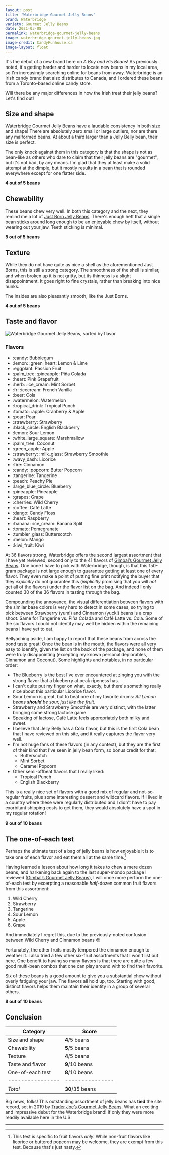 ```yaml
---
layout: post
title: "Waterbridge Gourmet Jelly Beans"
brand: Waterbridge
variety: Gourmet Jelly Beans
date: 2021-03-08
permalink: waterbridge-gourmet-jelly-beans
image: waterbridge-gourmet-jelly-beans.jpg
image-credit: CandyFunhouse.ca
image-layout: float
---
```



It's the debut of a new brand here on <cite>A Boy and His Beans</cite>!
As previously noted, it's getting harder and harder to locate new beans
in my local area, so I'm increasingly searching online for beans from away.
Waterbridge is an Irish candy brand that also distributes to Canada,
and I ordered these beans from a Toronto-based online candy store.

Will there be any major differences in how the Irish treat their jelly beans?
Let's find out!


## Size and shape

Waterbridge Gourmet Jelly Beans have a laudable consistency
in both size and shape!
There are absolutely zero small or large outliers,
nor are there any malformed beans.
At about a third larger than a Jelly Belly bean, their size is perfect.

The only knock against them in this category is that the shape is not
as bean-like as others who dare to claim that their jelly beans are "gourmet",
but it's not bad, by any means.
I'm glad that they at least make a solid attempt at the dimple,
but it mostly results in a bean that is rounded everywhere
except for one flatter side.

**4 out of 5 beans**


## Chewability

These beans chew very well.
In both this category and the next, they remind me a lot of
[Just Born Jelly Beans](/just-born-jelly-beans).
There's enough heft that a single bean sticks around long enough
to be an enjoyable chew by itself, without wearing out your jaw.
Teeth sticking is minimal.

**5 out of 5 beans**


## Texture

While they do not have quite as nice a shell as the aforementioned Just Borns,
this is still a strong category.
The smoothness of the shell is similar, and when broken up it is not gritty,
but its thinness is a slight disappointment.
It goes right to fine crystals, rather than breaking into nice hunks.

The insides are also pleasantly smooth, like the Just Borns.

**4 out of 5 beans**

## Taste and flavor

<img src="/static/img/waterbridge-gourmet-jelly-beans_sorted.jpg"
     alt="Waterbridge Gourmet Jelly Beans, sorted by flavor">

<div class="inset">
    <h3>Flavors</h3>
    <ul class="emoji-list">
        <li>:candy: Bubblegum</li>
        <li>:lemon: :green_heart: Lemon & Lime</li>
        <li>:eggplant: Passion Fruit</li>
        <li>:palm_tree: :pineapple: Piña Colada</li>
        <li>:heart: Pink Grapefruit</li>
        <li>:herb: :ice_cream: Mint Sorbet</li>
        <li>:fr: :icecream: French Vanilla</li>
        <li>:beer: Cola</li>
        <li>:watermelon: Watermelon</li>
        <li>:tropical_drink: Tropical Punch</li>
        <li>:tomato: :apple: Cranberry & Apple</li>
        <li>:pear: Pear</li>
        <li>:strawberry: Strawberry</li>
        <li>:black_circle: English Blackberry</li>
        <li>:lemon: Sour Lemon</li>
        <li>:white_large_square: Marshmallow</li>
        <li>:palm_tree: Coconut</li>
        <li>:green_apple: Apple</li>
        <li>:strawberry: :milk_glass: Strawberry Smoothie</li>
        <li>:wavy_dash: Licorice</li>
        <li>:fire: Cinnamon</li>
        <li>:candy: :popcorn: Butter Popcorn</li>
        <li>:tangerine: Tangerine</li>
        <li>:peach: Peachy Pie</li>
        <li>:large_blue_circle: Blueberry</li>
        <li>:pineapple: Pineapple</li>
        <li>:grapes: Grape</li>
        <li>:cherries: Wild Cherry</li>
        <li>:coffee: Café Latte</li>
        <li>:dango: Candy Floss</li>
        <li>:heart: Raspberry</li>
        <li>:banana: :ice_cream: Banana Split</li>
        <li>:tomato: Pomegranate</li>
        <li>:tumbler_glass: Butterscotch</li>
        <li>:melon: Mango</li>
        <li>:kiwi_fruit: Kiwi</li>
    </ul>
</div>

At 36 flavors strong, Waterbridge offers the second largest assortment
that I have yet reviewed, second only to the 41 flavors of
[Gimbal’s Gourmet Jelly Beans](/gimbals-gourmet-jelly-beans).
One bone I have to pick with Waterbridge, though, is that
this 150-gram package is not large enough to guarantee
getting at least one of every flavor.
They even make a point of putting fine print notifying the buyer
that they _explicitly_ do not guarantee this
(_implicitly_ promising that you will _not_ get all of the flavors)
under the flavor list on the bag.
And indeed I only counted 30 of the 36 flavors in tasting through the bag.

Compounding the annoyance, the visual differentiation between flavors
with the similar base colors is very hard to detect in some cases,
so trying to pick between Strawberry (yum!) and Cinnamon (yuck!) beans
is a crap shoot. Same for Tangerine vs. Piña Colada and Café Latte vs. Cola.
Some of the six flavors I could not identify may well be hidden within
the remaining beans I have yet to eat.

Bellyaching aside, I am happy to report that
these beans from across the pond taste great!
Once the bean is in the mouth, the flavors were all very easy to identify,
given the list on the back of the package,
and none of them were truly disappointing
(excepting my known personal deplorables, Cinnamon and Coconut).
Some highlights and notables, in no particular order:

- The Blueberry is the best I've ever encountered at zinging you with the
  strong flavor that a blueberry at peak ripeness has.
- I can't quite put my finger on what, exactly, but there's
  something really nice about this particular Licorice flavor.
- Sour Lemon is great, but to beat one of my favorite drums:
  _All Lemon beans **should** be sour, just like the fruit._
- Strawberry and Strawberry Smoothie are very distinct, with the latter
  bringing some strong lactose game.
- Speaking of lactose, Café Latte feels appropriately both milky and sweet.
- I believe that Jelly Belly has a Cola flavor,
  but this is the first Cola bean that I have reviewed on this site,
  and it really captures the flavor very well.
- I'm not huge fans of these flavors (in any context),
  but they are the first of their kind that I've seen in jelly bean form,
  so bonus credit for that:
  - Butterscotch
  - Mint Sorbet
  - Caramel Popcorn
- Other semi-offbeat flavors that I really liked:
  - Tropical Punch
  - English Blackberry

This is a really nice set of flavors with a good mix of
regular and not-so-regular fruits,
plus some interesting dessert and wildcard flavors.
If I lived in a country where these were regularly distributed
and I didn't have to pay exorbitant shipping costs to get them,
they would absolutely have a spot in my regular rotation!

**9 out of 10 beans**


## The one-of-each test

Perhaps the ultimate test of a bag of jelly beans is how enjoyable it is
to take one of each flavor and eat them all at the same time.[^1]

Having learned a lesson about how long it takes to chew a mere dozen beans,
and harkening back again to the last super-mondo package I reviewed
([Gimbal’s Gourmet Jelly Beans](/gimbals-gourmet-jelly-beans#the-one-of-each-test)),
I will once more perform the one-of-each test by excerpting a reasonable
_half_-dozen common fruit flavors from this assortment:

1. Wild Cherry
2. Strawberry
3. Tangerine
4. Sour Lemon
5. Apple
6. Grape

And immediately I regret this, due to the previously-noted confusion
between Wild Cherry and Cinnamon beans :unamused:

Fortunately, the other fruits mostly tempered the cinnamon enough to weather it.
I also tried a few other six-fruit assortments that I won't list out here.
One benefit to having so many flavors is that there are quite a few good
multi-bean combos that one can play around with to find their favorite.

Six of these beans is a good amount to give you a substantial chew without
overly fatiguing your jaw. The flavors all hold up, too.
Starting with good, distinct flavors helps them maintain their identity
in a group of several others.

**8 out of 10 beans**


## Conclusion

Category         | Score
---------------- | ---------------
Size and shape   | **4**/5 beans
Chewability      | **5**/5 beans
Texture          | **4**/5 beans
Taste and flavor | **9**/10 beans
One-of-each test | **8**/10 beans
---------------- | ---------------
_Total_          | **30**/35 beans

Big news, folks! This outstanding assortment of jelly beans has
**tied** the site record, set in 2019 by
[Trader Joe’s Gourmet Jelly Beans](/trader-joes-gourmet-jelly-beans).
What an exciting and impressive debut for the Waterbridge brand!
If only they were more readily available here in the U.S.


---

[^1]: This test is specific to fruit flavors _only_. While non-fruit flavors like licorice or buttered popcorn may be welcome, they are exempt from this test. Because that's just nasty.
